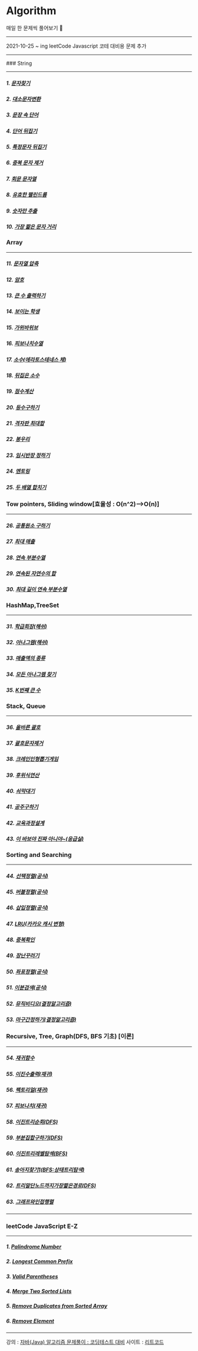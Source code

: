 # Algorithm

매일 한 문제씩 풀어보기 🥊

<hr>

2021-10-25 ~ ing
leetCode Javascript 코테 대비용 문제 추가

<hr>
### String
<hr>

##### 1. [문자찾기](./src/숙작/문자찾기.java)

##### 2. [대소문자변환](./src/숙작/대소문자변환.java)

##### 3. [문장 속 단어](./src/숙작/문장속단어.java)

##### 4. [단어 뒤집기](./src/숙작/단어뒤집기.java)

##### 5. [특정문자 뒤집기](./src/숙작/특정문자뒤집기.java)

##### 6. [중복 문자 제거](./src/숙작/중복문자제거.java)

##### 7. [회문 문자열](./src/숙작/회문문자열.java)

##### 8. [유효한 팰린드롬](./src/숙작/유효한팰린드롬.java)

##### 9. [숫자만 추출](./src/숙작/숫자만추출.java)

##### 10. [가장 짧은 문자 거리](./src/숙작/가장짧은문자거리.java)

### Array

<hr>

##### 11. [문자열 압축](./src/숙작/문자열압축.java)

##### 12. [암호](./src/숙작/암호.java)

##### 13. [큰 수 출력하기](./src/숙작/큰수출력하기.java)

##### 14. [보이는 학생](./src/숙작/보이는학생.java)

##### 15. [가위바위보](./src/숙작/가위바위보.java)

##### 16. [피보나치수열](./src/숙작/피보나치수열.java)

##### 17. [소수(에라토스테네스 체)](./src/숙작/피보나치수열.java)

##### 18. [뒤집은 소수](./src/숙작/뒤집은소수.java)

##### 19. [점수계산](./src/숙작/점수계산.java)

##### 20. [등수구하기](./src/숙작/등수구하기.java)

##### 21. [격자판 최대합](./src/숙작/격자판최대합.java)

##### 22. [봉우리](./src/숙작/봉우리.java)

##### 23. [임시반장 정하기](./src/숙작/임시반장정하기.java)

##### 24. [멘토링](./src/숙작/멘토링.java)

##### 25. [두 배열 합치기](./src/숙작/두배열합치기.java)

### Tow pointers, Sliding window[효율성 : O(n^2)-->O(n)]

<hr>

##### 26. [공통원소 구하기](./src/숙작/공통원소구하기.java)

##### 27. [최대 매출](./src/숙작/최대매출.java)

##### 28. [연속 부분수열](./src/숙작/연속부분수열.java)

##### 29. [연속된 자연수의 합](./src/숙작/연속된자연수의합.java)

##### 30. [최대 길이 연속 부분수열](./src/숙작/최대길이연속부분수열.java)

### HashMap,TreeSet

<hr>

##### 31. [학급회장(해쉬)](./src/숙작/학급회장.java)

##### 32. [아나그램(해쉬)](./src/숙작/아나그램.java)

##### 33. [매출액의 종류](./src/숙작/매출액의종류.java)

##### 34. [모든 아나그램 찾기](./src/숙작/모든아나그램찾기.java)

##### 35. [K번째 큰 수](./src/숙작/K번째큰수.java)

### Stack, Queue

<hr>

##### 36. [올바른 괄호](./src/숙작/올바른괄호.java)

##### 37. [괄호문자제거](./src/숙작/괄호문자제거.java)

##### 38. [크레인인형뽑기게임](./src/숙작/크레인인형뽑기게임.java)

##### 39. [후위식연산](./src/숙작/후위식연산.java)

##### 40. [쇠막대기](./src/숙작/쇠막대기.java)

##### 41. [공주구하기](./src/숙작/공주구하기.java)

##### 42. [교육과정설계](./src/숙작/교육과정설계.java)

##### 43. [이 바보야 진짜 아니야~(응급실)](./src/숙작/응급실.java)

### Sorting and Searching

<hr>

##### 44. [선택정렬(공식)](./src/숙작/선택정렬.java)

##### 45. [버블정렬(공식)](./src/숙작/버블정렬.java)

##### 46. [삽입정렬(공식)](./src/숙작/삽입정렬.java)

##### 47. [LRU(카카오 캐시 변형)](./src/숙작/LRU.java)

##### 48. [중복확인](./src/숙작/중복확인.java)

##### 49. [장난꾸러기](./src/숙작/장난꾸러기.java)

##### 50. [좌표정렬(공식)](./src/숙작/좌표정렬.java)

##### 51. [이분검색(공식)](./src/숙작/이분검색.java)

##### 52. [뮤직비디오(결정알고리즘)](./src/숙작/뮤직비디오.java)

##### 53. [마구간정하기(결정알고리즘)](./src/숙작/마구간정하기.java)

### Recursive, Tree, Graph(DFS, BFS 기초) [이론]

<hr>

##### 54. [재귀함수](./src/숙작/재귀함수.java)

##### 55. [이진수출력(재귀)](./src/숙작/이진수출력.java)

##### 56. [팩토리얼(재귀)](./src/숙작/팩토리얼.java)

##### 57. [피보나치(재귀)](./src/숙작/피보나치재귀.java)

##### 58. [이진트리순회(DFS)](./src/숙작/이진트리순회.java)

##### 59. [부분집합구하기(DFS)](./src/숙작/부분집합구하기.java)

##### 60. [이진트리레벨탐섹(BFS)](./src/숙작/이진트리레벨탐색.java)

##### 61. [송아지찾기1(BFS:상태트리탐색)](./src/숙작/송아지찾기1.java)

##### 62. [트리말단노드까지가장짧은경로(DFS)](./src/숙작/짧은경로DFS.java)

##### 63. [그래프와인접행렬](src/숙작/그래프와인접행렬.md)

<hr>

### leetCode JavaScript E-Z

<hr>

##### 1. [Palindrome Number](leetCode/PalindromeNumber.js)

##### 2. [Longest Common Prefix](leetCode/LongestCommonPrefix.js)

##### 3. [Valid Parentheses](leetCode/ValidParentheses.js)

##### 4. [Merge Two Sorted Lists](leetCode/MergeTwoSortedLists.js)

##### 5. [Remove Duplicates from Sorted Array](leetCode/RemoveDuplicatesfromSortedArray.js)

##### 6. [Remove Element](leetCode/RemoveElement.js)

<hr>

강의 : [자바(Java) 알고리즘 문제풀이 : 코딩테스트 대비](https://www.inflearn.com/course/%EC%9E%90%EB%B0%94-%EC%95%8C%EA%B3%A0%EB%A6%AC%EC%A6%98-%EB%AC%B8%EC%A0%9C%ED%92%80%EC%9D%B4-%EC%BD%94%ED%85%8C%EB%8C%80%EB%B9%84/dashboard)
사이트 : [리트코드](https://leetcode.com/)
